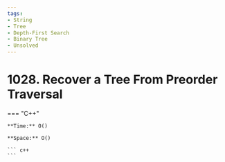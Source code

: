 ```yaml
---
tags:
- String
- Tree
- Depth-First Search
- Binary Tree
- Unsolved
---
```



# 1028. Recover a Tree From Preorder Traversal

=== "C++"

    **Time:** O()

    **Space:** O()

    ``` c++
    ```